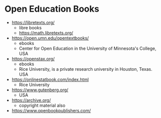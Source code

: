 # Open Education Books

- <https://libretexts.org/>
    - libre books
    - <https://math.libretexts.org/>
- <https://open.umn.edu/opentextbooks/>
    - ebooks
    - Center for Open Education in the University of Minnesota's College, USA
- <https://openstax.org/>
    - ebooks
    - Rice University, is a private research university in Houston, Texas. USA
- <https://onlinestatbook.com/index.html>
    - Rice University
- <https://www.gutenberg.org/>
    - USA
- <https://archive.org/>
    - copyright material also
- <https://www.openbookpublishers.com/>